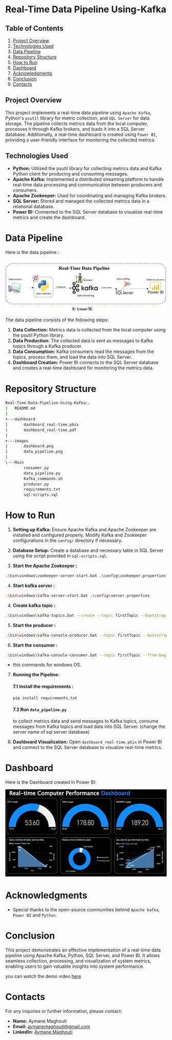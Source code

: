 
# Real-Time Data Pipeline Using-Kafka

## Table of Contents
1. [Project Overview](#project-overview)
3. [Technologies Used](#technologies-used)
4. [Data Pipeline](#data-pipeline)
5. [Repository Structure](#repository-structure)
6. [How to Run](#how-to-run)
7. [Dashboard](#dashboard)
8. [Acknowledgments](#acknowledgments)
9. [Conclusion](#conclusion)
10. [Contacts](#contacts)

## Project Overview
This project implements a real-time data pipeline using `Apache Kafka`, Python's `psutil` library for metric collection, and `SQL Server` for data storage. The pipeline collects metrics data from the local computer, processes it through Kafka brokers, and loads it into a SQL Server database. Additionally, a real-time dashboard is created using `Power BI`, providing a user-friendly interface for monitoring the collected metrics.

## Technologies Used
- **Python:** Utilized the psutil library for collecting metrics data and Kafka Python client for producing and consuming messages.
- **Apache Kafka:** Implemented a distributed streaming platform to handle real-time data processing and communication between producers and consumers.
- **Apache Zookeeper:** Used for coordinating and managing Kafka brokers.
- **SQL Server:** Stored and managed the collected metrics data in a relational database.
- **Power BI:** Connected to the SQL Server database to visualize real-time metrics and create the dashboard.

# Data Pipeline

Here is the data pipeline :

![Data_pipeline](images/data_pipeline.png)

The data pipeline consists of the following steps:
1. **Data Collection:** Metrics data is collected from the local computer using the psutil Python library.
2. **Data Production:** The collected data is sent as messages to Kafka topics through a Kafka producer.
3. **Data Consumption:** Kafka consumers read the messages from the topics, process them, and load the data into SQL Server.
4. **Dashboard Creation:** Power BI connects to the SQL Server database and creates a real-time dashboard for monitoring the metrics data.

# Repository Structure

```bash 
Real-Time-Data-Pipeline-Using-Kafka:.
|   README.md
|
+---dashboard
|       dashboard_real-time.pbix
|       dashboard_real-time.pdf
|
+---images
|       dashboard.png
|       data_pipeline.png
|
\---Main
        consumer.py
        data_pipeline.py
        Kafka_commands.sh
        producer.py
        requirements.txt
        sql-scripts.sql
```

# How to Run
1. **Setting up Kafka:** Ensure Apache Kafka and Apache Zookeeper are installed and configured properly. Modify Kafka and Zookeeper configurations in the `config/` directory if necessary.

2. **Database Setup:** Create a database and necessary table in 
SQL Server using the script provided in `sql-scripts.sql`.

3. **Start the Apache Zookeeper :**

```bash 
.\bin\windows\zookeeper-server-start.bat .\config\zookeeper.properties
```

4. **Start kafka  server :**

```bash
.\bin\windows\kafka-server-start.bat .\config\server.properties
```

4. **Create  kafka  topic :**

```bash 
.\bin\windows\kafka-topics.bat --create --topic firstTopic --bootstrap-server localhost:9092
```
5. **Start the producer :**

```bash 
.\bin\windows\kafka-console-producer.bat --topic firstTopic --bootstrap-server localhost:9092
```

6. **Start the consumer :**

```bash 
.\bin\windows\kafka-console-consumer.bat --topic firstTopic --from-beginning --bootstrap-server localhost:9092
```
- this commands for  windows OS.

7. **Running the Pipeline:**

    #### 7.1 Install the requirements :

    ```bash 
    pip install requirements.txt
    ```
    #### 7.2 Run `data_pipeline.py` 
    to collect metrics data and send messages to Kafka topics, consume messages from Kafka topics and load data into SQL Server. (change the server name of sql server database)

8. **Dashboard Visualization:** Open `dashboard_real-time.pbix` in Power BI and connect to the SQL Server database to visualize real-time metrics.


# Dashboard
Here is the Dashboard created in Power BI:

![Dashboard](images/dashboard.png)


# Acknowledgments
- Special thanks to the open-source communities behind `Apache kafka`, `Power BI` and `Python`.

# Conclusion
This project demonstrates an effective implementation of a real-time data pipeline using Apache Kafka, Python, SQL Server, and Power BI. It allows seamless collection, processing, and visualization of system metrics, enabling users to gain valuable insights into system performance.

you can watch the demo video <a href="https://www.youtube.com/watch?v=rVQFABynodw" target="_blank">here</a> 

# Contacts
For any inquiries or further information, please contact:
- **Name:** Aymane Maghouti
- **Email:** aymanemaghouti@gmail.com
- **LinkedIn:** <a href="https://www.linkedin.com/in/aymane-maghouti/" target="_blank">Aymane Maghouti</a><br>
